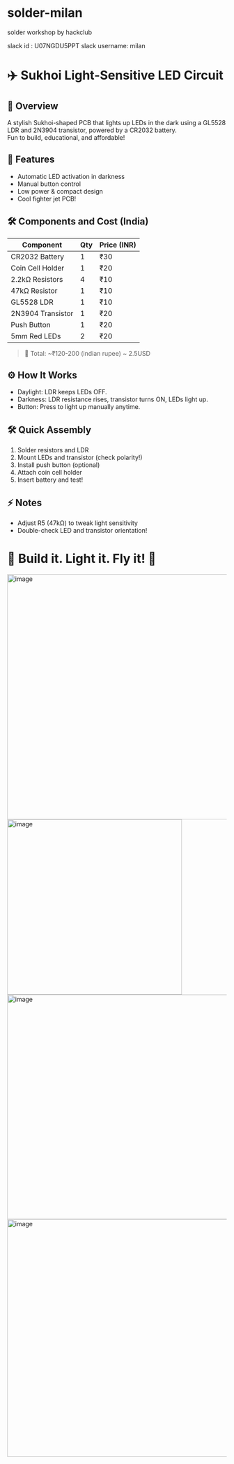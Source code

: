 # solder-milan
solder workshop by hackclub

slack id : U07NGDU5PPT
slack username: milan

# ✈️ Sukhoi Light-Sensitive LED Circuit

## 🚀 Overview
A stylish Sukhoi-shaped PCB that lights up LEDs in the dark using a GL5528 LDR and 2N3904 transistor, powered by a CR2032 battery.  
Fun to build, educational, and affordable!

## 🎯 Features
- Automatic LED activation in darkness
- Manual button control
- Low power & compact design
- Cool fighter jet PCB!

## 🛠️ Components and Cost (India)

| Component         | Qty | Price (INR) |
|-------------------|-----|-------------|
| CR2032 Battery     | 1   | ₹30         |
| Coin Cell Holder   | 1   | ₹20         |
| 2.2kΩ Resistors    | 4   | ₹10          |
| 47kΩ Resistor      | 1   | ₹10          |
| GL5528 LDR         | 1   | ₹10         |
| 2N3904 Transistor  | 1   | ₹20          |
| Push Button        | 1   | ₹20          |
| 5mm Red LEDs       | 2   | ₹20          |

> 🛒 Total: ~₹120-200 (indian rupee) ~ 2.5USD

## ⚙️ How It Works
- Daylight: LDR keeps LEDs OFF.
- Darkness: LDR resistance rises, transistor turns ON, LEDs light up.
- Button: Press to light up manually anytime.

## 🛠️ Quick Assembly
1. Solder resistors and LDR
2. Mount LEDs and transistor (check polarity!)
3. Install push button (optional)
4. Attach coin cell holder
5. Insert battery and test!

## ⚡ Notes
- Adjust R5 (47kΩ) to tweak light sensitivity
- Double-check LED and transistor orientation!

# 🏁 Build it. Light it. Fly it! 🚀

<img width="561" alt="image" src="https://github.com/user-attachments/assets/a12f4622-41e8-4bf3-8f2a-b8e0ea5416b3" />

<img width="401" alt="image" src="https://github.com/user-attachments/assets/757cfdc2-c952-496f-a662-51143d3b9aab" />

<img width="514" alt="image" src="https://github.com/user-attachments/assets/e638f5c7-d0ba-4932-8535-7ca0fca98834" />

<img width="544" alt="image" src="https://github.com/user-attachments/assets/bed5b68a-945d-4317-8ca2-2172e73bdc82" />



